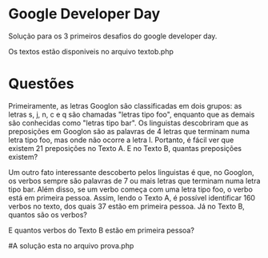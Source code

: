 # Google Developer Day

Solução para os 3 primeiros desafios do google developer day.

Os textos estão disponiveis no arquivo textob.php

# Questões
Primeiramente, as letras Googlon são classificadas em dois grupos: as letras s, j, n, c e q são 
chamadas "letras tipo foo", enquanto que as demais são conhecidas como "letras tipo bar".
Os linguistas descobriram que as preposições em Googlon são as palavras de 4 letras que terminam 
numa letra tipo foo, mas onde não ocorre a letra l. Portanto, é fácil ver que existem 21 preposições 
no Texto A. E no Texto B, quantas preposições existem?

Um outro fato interessante descoberto pelos linguistas é que, no Googlon, os verbos sempre são 
palavras de 7 ou mais letras que terminam numa letra tipo bar. Além disso, se um verbo começa com 
uma letra tipo foo, o verbo está em primeira pessoa.
Assim, lendo o Texto A, é possível identificar 160 verbos no texto, dos quais 37 estão em primeira pessoa.
Já no Texto B, quantos são os verbos?

E quantos verbos do Texto B estão em primeira pessoa?

#A solução esta no arquivo prova.php
